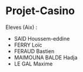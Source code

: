 # Projet-Casino

Eleves (Aix) :

- SAID Houssem-eddine
- FERRY Loïc
- FERAUD Bastien
- MAIMOUNA BALDE Hadja
- LE GAL Maxime
